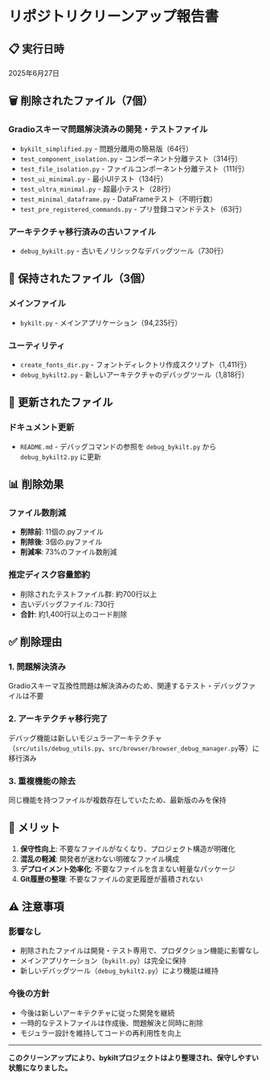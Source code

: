 # リポジトリクリーンアップ報告書

## 📋 実行日時
2025年6月27日

## 🗑️ 削除されたファイル（7個）

### Gradioスキーマ問題解決済みの開発・テストファイル
- `bykilt_simplified.py` - 問題分離用の簡易版（64行）
- `test_component_isolation.py` - コンポーネント分離テスト（314行）
- `test_file_isolation.py` - ファイルコンポーネント分離テスト（111行）
- `test_ui_minimal.py` - 最小UIテスト（134行）
- `test_ultra_minimal.py` - 超最小テスト（28行）
- `test_minimal_dataframe.py` - DataFrameテスト（不明行数）
- `test_pre_registered_commands.py` - プリ登録コマンドテスト（63行）

### アーキテクチャ移行済みの古いファイル
- `debug_bykilt.py` - 古いモノリシックなデバッグツール（730行）

## 📁 保持されたファイル（3個）

### メインファイル
- `bykilt.py` - メインアプリケーション（94,235行）

### ユーティリティ
- `create_fonts_dir.py` - フォントディレクトリ作成スクリプト（1,411行）
- `debug_bykilt2.py` - 新しいアーキテクチャのデバッグツール（1,818行）

## 📝 更新されたファイル

### ドキュメント更新
- `README.md` - デバッグコマンドの参照を `debug_bykilt.py` から `debug_bykilt2.py` に更新

## 📊 削除効果

### ファイル数削減
- **削除前**: 11個の.pyファイル
- **削除後**: 3個の.pyファイル
- **削減率**: 73%のファイル数削減

### 推定ディスク容量節約
- 削除されたテストファイル群: 約700行以上
- 古いデバッグファイル: 730行
- **合計**: 約1,400行以上のコード削除

## ✅ 削除理由

### 1. 問題解決済み
Gradioスキーマ互換性問題は解決済みのため、関連するテスト・デバッグファイルは不要

### 2. アーキテクチャ移行完了
デバッグ機能は新しいモジュラーアーキテクチャ（`src/utils/debug_utils.py`、`src/browser/browser_debug_manager.py`等）に移行済み

### 3. 重複機能の除去
同じ機能を持つファイルが複数存在していたため、最新版のみを保持

## 🎯 メリット

1. **保守性向上**: 不要なファイルがなくなり、プロジェクト構造が明確化
2. **混乱の軽減**: 開発者が迷わない明確なファイル構成
3. **デプロイメント効率化**: 不要なファイルを含まない軽量なパッケージ
4. **Git履歴の整理**: 不要なファイルの変更履歴が蓄積されない

## ⚠️ 注意事項

### 影響なし
- 削除されたファイルは開発・テスト専用で、プロダクション機能に影響なし
- メインアプリケーション（`bykilt.py`）は完全に保持
- 新しいデバッグツール（`debug_bykilt2.py`）により機能は維持

### 今後の方針
- 今後は新しいアーキテクチャに従った開発を継続
- 一時的なテストファイルは作成後、問題解決と同時に削除
- モジュラー設計を維持してコードの再利用性を向上

---
**このクリーンアップにより、bykiltプロジェクトはより整理され、保守しやすい状態になりました。**

